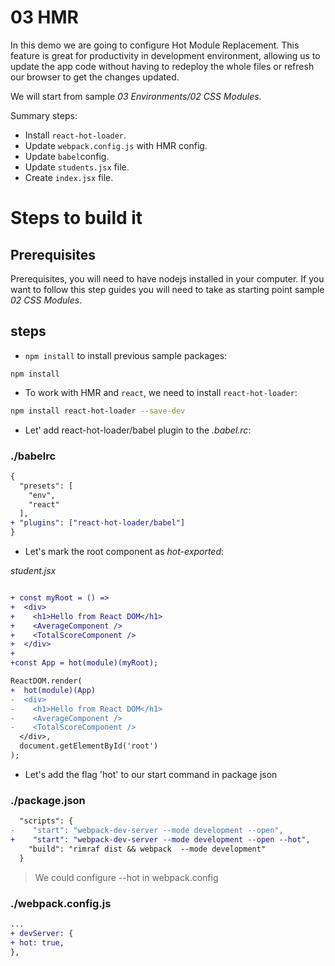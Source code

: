 # 03 HMR

In this demo we are going to configure Hot Module Replacement. This feature is great for productivity in development environment, allowing us to update the app code without having to redeploy the whole files or refresh our browser to get the changes updated.

We will start from sample _03 Environments/02 CSS Modules_.

Summary steps:
- Install `react-hot-loader`.
- Update `webpack.config.js` with HMR config.
- Update `babel`config.
- Update `students.jsx` file.
- Create `index.jsx` file.

# Steps to build it

## Prerequisites

Prerequisites, you will need to have nodejs installed in your computer. If you want to follow this step guides you will need to take as starting point sample _02 CSS Modules_.

## steps

- `npm install` to install previous sample packages:

```
npm install
```

- To work with HMR and `react`, we need to install `react-hot-loader`:

```bash
npm install react-hot-loader --save-dev
```

- Let' add react-hot-loader/babel plugin to the _.babel.rc_:


### ./babelrc

```diff
{
  "presets": [
    "env",
    "react"
  ],
+ "plugins": ["react-hot-loader/babel"]  
}
```

- Let's mark the root component as _hot-exported_:

_student.jsx_

```diff

+ const myRoot = () =>
+  <div>
+    <h1>Hello from React DOM</h1>
+    <AverageComponent />
+    <TotalScoreComponent />
+  </div>
+
+const App = hot(module)(myRoot);

ReactDOM.render(
+  hot(module)(App)  
-  <div>
-    <h1>Hello from React DOM</h1>
-    <AverageComponent />
-    <TotalScoreComponent />
  </div>,
  document.getElementById('root')
);
```

- Let's add the flag 'hot' to our start command in package json

### ./package.json
```diff
  "scripts": {
-    "start": "webpack-dev-server --mode development --open",
+    "start": "webpack-dev-server --mode development --open --hot",
    "build": "rimraf dist && webpack  --mode development"
  }
```

> We could configure --hot in webpack.config

### ./webpack.config.js

```diff
...
+ devServer: {
+ hot: true,
},
```

